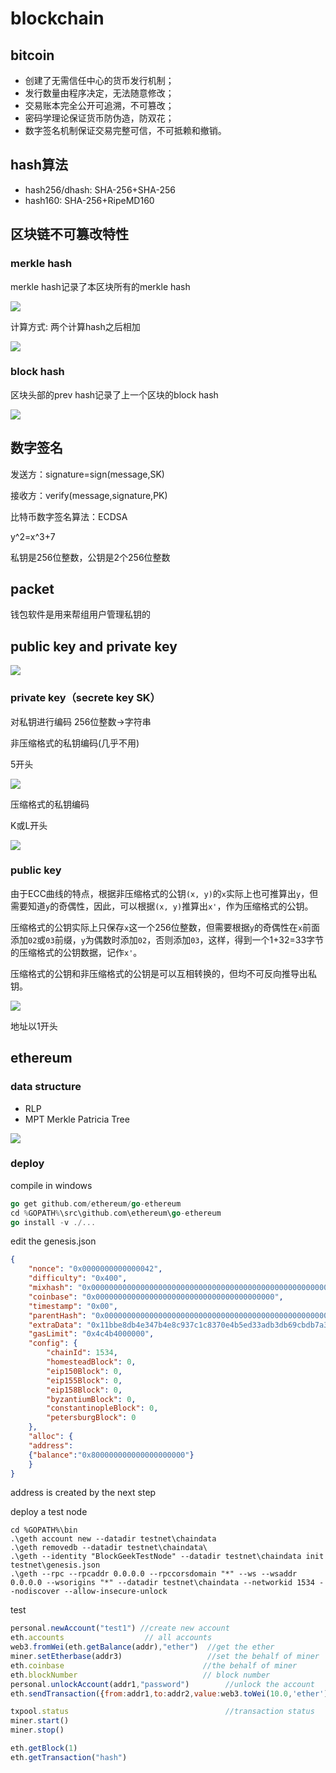 # blockchain

## bitcoin

- 创建了无需信任中心的货币发行机制；
- 发行数量由程序决定，无法随意修改；
- 交易账本完全公开可追溯，不可篡改；
- 密码学理论保证货币防伪造，防双花；
- 数字签名机制保证交易完整可信，不可抵赖和撤销。

## hash算法

+ hash256/dhash: SHA-256+SHA-256
+ hash160: SHA-256+RipeMD160

## 区块链不可篡改特性

### merkle hash

merkle hash记录了本区块所有的merkle hash

![](img/merklehash.png)

计算方式: 两个计算hash之后相加

![](img/merkle.png)

### block hash

区块头部的prev hash记录了上一个区块的block hash

![](img/blockhash.png)

## 数字签名

发送方：signature=sign(message,SK)

接收方：verify(message,signature,PK)

比特币数字签名算法：ECDSA

y^2=x^3+7

私钥是256位整数，公钥是2个256位整数

## packet

钱包软件是用来帮组用户管理私钥的

## public key and private key

![](img/keys.jpg)

### private key（secrete key SK）

对私钥进行编码   256位整数->字符串

非压缩格式的私钥编码(几乎不用)

5开头

![](img/skcompress.png)

压缩格式的私钥编码

K或L开头

![](img/skuncompress.png)

### public key

由于ECC曲线的特点，根据非压缩格式的公钥`(x, y)`的`x`实际上也可推算出`y`，但需要知道`y`的奇偶性，因此，可以根据`(x, y)`推算出`x'`，作为压缩格式的公钥。

压缩格式的公钥实际上只保存`x`这一个256位整数，但需要根据`y`的奇偶性在`x`前面添加`02`或`03`前缀，`y`为偶数时添加`02`，否则添加`03`，这样，得到一个1+32=33字节的压缩格式的公钥数据，记作`x'`。

压缩格式的公钥和非压缩格式的公钥是可以互相转换的，但均不可反向推导出私钥。

![](img/address.png)

地址以1开头

## ethereum

### data structure

+ RLP
+ MPT Merkle Patricia Tree

![](img/MPT.png)

### deploy

compile in windows
```go
go get github.com/ethereum/go-ethereum
cd %GOPATH%\src\github.com\ethereum\go-ethereum
go install -v ./...
```
edit the genesis.json
```json
{
    "nonce": "0x0000000000000042",
    "difficulty": "0x400",
    "mixhash": "0x0000000000000000000000000000000000000000000000000000000000000000",
    "coinbase": "0x0000000000000000000000000000000000000000",
    "timestamp": "0x00",
    "parentHash": "0x0000000000000000000000000000000000000000000000000000000000000000",
    "extraData": "0x11bbe8db4e347b4e8c937c1c8370e4b5ed33adb3db69cbdb7a38e1e50b1b82fa",
    "gasLimit": "0x4c4b4000000",
    "config": {
        "chainId": 1534,
        "homesteadBlock": 0,
        "eip150Block": 0,
        "eip155Block": 0,
        "eip158Block": 0,
        "byzantiumBlock": 0,
        "constantinopleBlock": 0,
        "petersburgBlock": 0
    },
    "alloc": {
	"address":
	{"balance":"0x800000000000000000000"}
	}
}
```
address is created by the next step

deploy a test node
```shell
cd %GOPATH%\bin
.\geth account new --datadir testnet\chaindata
.\geth removedb --datadir testnet\chaindata\
.\geth --identity "BlockGeekTestNode" --datadir testnet\chaindata init testnet\genesis.json
.\geth --rpc --rpcaddr 0.0.0.0 --rpccorsdomain "*" --ws --wsaddr 0.0.0.0 --wsorigins "*" --datadir testnet\chaindata --networkid 1534 --nodiscover --allow-insecure-unlock
```

test
```javascript
personal.newAccount("test1") //create new account
eth.accounts                  // all accounts
web3.fromWei(eth.getBalance(addr),"ether")  //get the ether
miner.setEtherbase(addr3)                   //set the behalf of miner
eth.coinbase                               //the behalf of miner
eth.blockNumber                            // block number
personal.unlockAccount(addr1,"password")        //unlock the account 
eth.sendTransaction({from:addr1,to:addr2,value:web3.toWei(10.0,'ether')})   //tx

txpool.status                                   //transaction status
miner.start()
miner.stop() 

eth.getBlock(1)
eth.getTransaction("hash")

```
